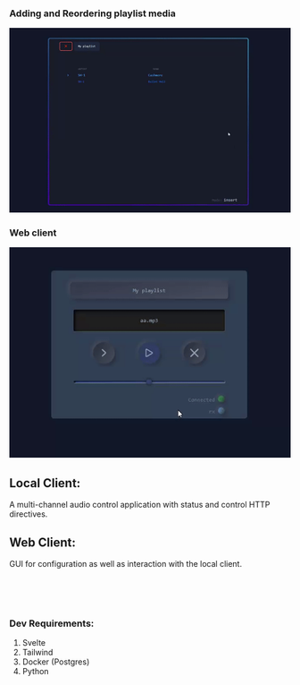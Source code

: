 ### Adding and Reordering playlist media
![gif](add.gif)

### Web client
![gif](player.gif)

## Local Client:    
A multi-channel audio control application with status and control HTTP directives. 

## Web Client:
GUI for configuration as well as interaction with the local client.

<br>
<br>
<br>

### Dev Requirements:
1. Svelte
2. Tailwind
2. Docker (Postgres)
3. Python
